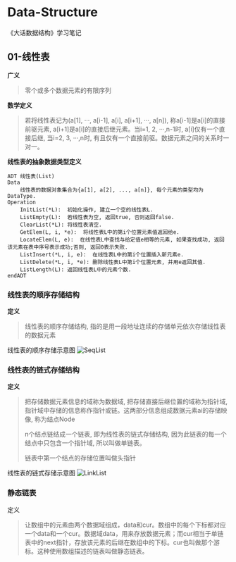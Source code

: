 <!--
 * @Author: leung
 * @Date: 2021-10-17 17:47:27
 * @LastEditTime: 2021-11-09 13:06:57
 * @LastEditors: leung
 * @Description: 
-->
# Data-Structure
《大话数据结构》学习笔记

## 01-线性表
**广义**
> 零个或多个数据元素的有限序列

**数学定义**
> 若将线性表记为(a[1], ···, a[i-1], a[i], a[i+1], ···, a[n]), 称a[i-1]是a[i]的直接前驱元素, a[i+1]是a[i]的直接后继元素。当i=1, 2, ···,n-1时, a[i]仅有一个直接后继, 当i=2, 3, ···,n时, 有且仅有一个直接前驱。数据元素之间的关系时一对一。

**线性表的抽象数据类型定义**
```
ADT 线性表(List)
Data
    线性表的数据对象集合为{a[1], a[2], ..., a[n]}, 每个元素的类型均为DataType.
Operation
    InitList(*L):  初始化操作, 建立一个空的线性表L.
    ListEmpty(L):  若线性表为空, 返回true, 否则返回false.
    ClearList(*L): 将线性表清空.
    GetElem(L, i, *e):  将线性表L中的第i个位置元素值返回给e.
    LocateElem(L, e):  在线性表L中查找与给定值e相等的元素, 如果查找成功, 返回该元素在表中序号表示成功;否则, 返回0表示失败.
    ListInsert(*L, i, e):  在线性表L中的第i个位置插入新元素e.
    ListDelete(*L, i, *e): 删除线性表L中第i个位置元素, 并用e返回其值.
    ListLength(L): 返回线性表L中的元素个数.
endADT

```
### 线性表的顺序存储结构

**定义**
> 线性表的顺序存储结构, 指的是用一段地址连续的存储单元依次存储线性表的数据元素

线性表的顺序存储示意图
![SeqList](https://img-blog.csdnimg.cn/20200712095506538.png?x-oss-process=image/watermark,type_ZmFuZ3poZW5naGVpdGk,shadow_10,text_aHR0cHM6Ly9ibG9nLmNzZG4ubmV0L3dlaXhpbl80MTA0OTE4OA==,size_16,color_FFFFFF,t_70)

### 线性表的链式存储结构

**定义**
> 把存储数据元素信息的域称为数据域, 把存储直接后继位置的域称为指针域, 指针域中存储的信息称作指针或链。这两部分信息组成数据元素ai的存储映像, 称为结点Node
> 
> n个结点链结成一个链表, 即为线性表的链式存储结构, 因为此链表的每一个结点中只包含一个指针域, 所以叫做单链表。
> 
> 链表中第一个结点的存储位置叫做头指针

线性表的链式存储示意图
![LinkList](https://www.dynamic-zheng.com/images/2019/%E5%8D%95%E9%93%BE%E8%A1%A8.jpg)


### 静态链表
定义
> 让数组中的元素由两个数据域组成，data和cur。数组中的每个下标都对应一个data和一个cur。数据域data，用来存放数据元素；而cur相当于单链表中的next指针，存放该元素的后继在数组中的下标。cur也叫做那个游标。这种使用数组描述的链表叫做静态链表。
